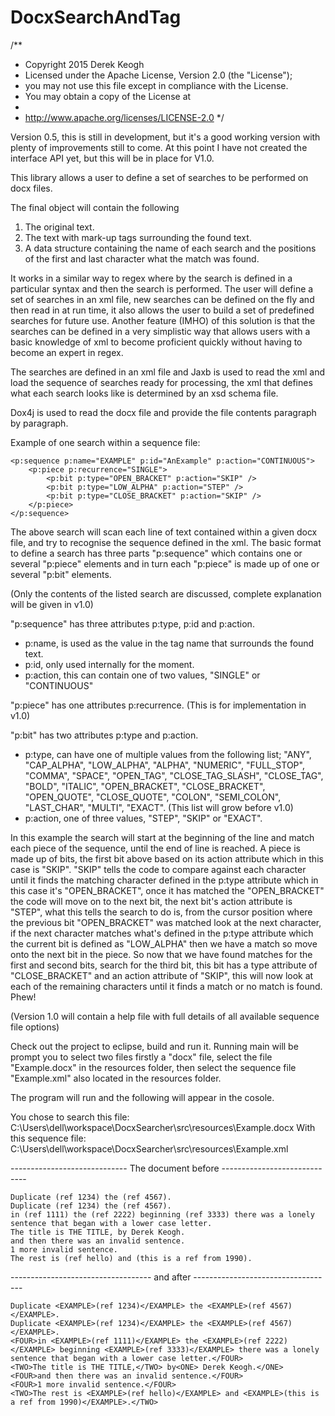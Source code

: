 # DocxSearchAndTag
/**
 * 	Copyright 2015 Derek Keogh
 *	Licensed under the Apache License, Version 2.0 (the "License");
 *	you may not use this file except in compliance with the License.
 *	You may obtain a copy of the License at
 *	
 *	http://www.apache.org/licenses/LICENSE-2.0
 */

Version 0.5, this is still in development, but it's a good working version with plenty of improvements still to come.
At this point I have not created the interface API yet, but this will be in place for V1.0.

This library allows a user to define a set of searches to be performed on docx files.

The final object will contain the following
1. The original text.
2. The text with mark-up tags surrounding the found text.
3. A data structure containing the name of each search and the positions of the first and last
 character what the match was found.

It works in a similar way to regex where by the search is defined in a particular syntax and then the search is performed.
The user will define a set of searches in an xml file, new searches can be defined on the fly and then read in at run time,
it also allows the user to build a set of predefined searches for future use.
Another feature (IMHO) of this solution is that the searches can be defined in a very simplistic way
that allows users with a basic knowledge of xml to become proficient quickly without having to become an expert in regex.

The searches are defined in an xml file and Jaxb is used to read the xml and load the sequence of searches ready
for processing, the xml that defines what each search looks like is determined by an xsd schema file.

Dox4j is used to read the docx file and provide the file contents paragraph by paragraph.	

Example of one search within a sequence file:
	
	<p:sequence p:name="EXAMPLE" p:id="AnExample" p:action="CONTINUOUS">
		<p:piece p:recurrence="SINGLE">
			<p:bit p:type="OPEN_BRACKET" p:action="SKIP" />
			<p:bit p:type="LOW_ALPHA" p:action="STEP" />
			<p:bit p:type="CLOSE_BRACKET" p:action="SKIP" />
		</p:piece>
	</p:sequence>

The above search will scan each line of text contained within a given docx file, and try to recognise
the sequence defined in the xml. The basic format to define a search has three parts "p:sequence"
which contains one or several "p:piece" elements and in turn each "p:piece" is made up of one or several
"p:bit" elements.

(Only the contents of the listed search are discussed, complete explanation will be given in v1.0) 

"p:sequence" has three attributes p:type, p:id and p:action.
  * p:name, is used as the value in the tag name that surrounds the found text.  
  * p:id, only used internally for the moment. 
  * p:action, this can contain one of two values, "SINGLE" or "CONTINUOUS"

"p:piece" has one attributes p:recurrence. (This is for implementation in v1.0)

"p:bit" has two attributes p:type and p:action.
  * p:type, can have one of multiple values from the following list; 	"ANY", "CAP_ALPHA", "LOW_ALPHA", "ALPHA",
			"NUMERIC", "FULL_STOP",	"COMMA", "SPACE",	"OPEN_TAG", "CLOSE_TAG_SLASH", "CLOSE_TAG",	"BOLD",	"ITALIC",
			"OPEN_BRACKET",	"CLOSE_BRACKET", "OPEN_QUOTE", "CLOSE_QUOTE",	"COLON", "SEMI_COLON", "LAST_CHAR",	"MULTI", "EXACT".
			(This list will grow before v1.0)
  * p:action, one of three values, "STEP", "SKIP" or "EXACT".

In this example the search will start at the beginning of the line and match each piece of the sequence,
until the end of line is reached.	A piece is made up of bits, the first bit above based on its action
attribute which in this case is "SKIP". "SKIP" tells the code to compare against each character until
it finds the matching character defined in the p:type attribute which in this case it's "OPEN_BRACKET",
once it has matched the "OPEN_BRACKET" the code will move on to the next bit, the next bit's action attribute is "STEP",
what this tells the search to do is, from the cursor position where the previous bit "OPEN_BRACKET" was matched
look at the next character, if the next character matches what's defined in the p:type attribute which the current 
bit is defined as "LOW_ALPHA" then we have a match so move onto the next bit in the piece. So now that we have found
matches for the first and second bits, search for the third bit, this bit has a type attribute of "CLOSE_BRACKET" and
an action attribute of "SKIP", this will now look at each of the remaining characters until it finds a match or no
match is found. Phew!
	
(Version 1.0 will	contain a help file with full details of all available sequence file options)


Check out the project to eclipse, build and run it.
Running main will be prompt you to select two files firstly a "docx" file, select the file "Example.docx" in the resources folder,
then select the sequence file "Example.xml" also located in the resources folder.

The program will run and the following will appear in the cosole.

You chose to search this file: C:\Users\dell\workspace\DocxSearcher\src\resources\Example.docx
With this sequence file: C:\Users\dell\workspace\DocxSearcher\src\resources\Example.xml

----------------------------- The document before -----------------------------
```
Duplicate (ref 1234) the (ref 4567).
Duplicate (ref 1234) the (ref 4567).
in (ref 1111) the (ref 2222) beginning (ref 3333) there was a lonely sentence that began with a lower case letter.
The title is THE TITLE, by Derek Keogh.
and then there was an invalid sentence.
1 more invalid sentence.
The rest is (ref hello) and (this is a ref from 1990).
```
----------------------------------- and after -----------------------------------
```
Duplicate <EXAMPLE>(ref 1234)</EXAMPLE> the <EXAMPLE>(ref 4567)</EXAMPLE>.
Duplicate <EXAMPLE>(ref 1234)</EXAMPLE> the <EXAMPLE>(ref 4567)</EXAMPLE>.
<FOUR>in <EXAMPLE>(ref 1111)</EXAMPLE> the <EXAMPLE>(ref 2222)</EXAMPLE> beginning <EXAMPLE>(ref 3333)</EXAMPLE> there was a lonely sentence that began with a lower case letter.</FOUR>
<TWO>The title is THE TITLE,</TWO> by<ONE> Derek Keogh.</ONE>
<FOUR>and then there was an invalid sentence.</FOUR>
<FOUR>1 more invalid sentence.</FOUR>
<TWO>The rest is <EXAMPLE>(ref hello)</EXAMPLE> and <EXAMPLE>(this is a ref from 1990)</EXAMPLE>.</TWO>
```
